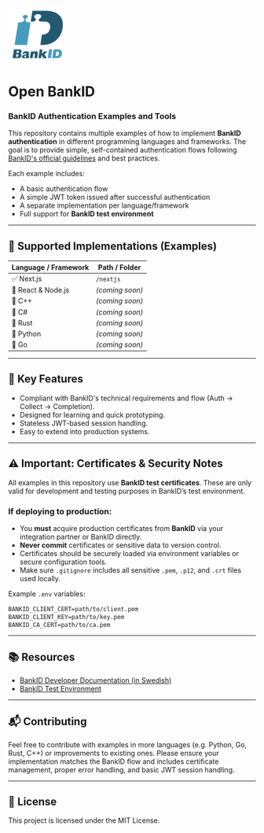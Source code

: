 <img src="./assets/images/bankid.png" alt="BankID Logo" width="120" />

# Open BankID 
### BankID Authentication Examples and Tools

This repository contains multiple examples of how to implement **BankID authentication** in different programming languages and frameworks. The goal is to provide simple, self-contained authentication flows following [BankID's official guidelines](https://www.bankid.com/rp-info) and best practices.

Each example includes:

- A basic authentication flow
- A simple JWT token issued after successful authentication
- A separate implementation per language/framework
- Full support for **BankID test environment**

---

## 🔧 Supported Implementations (Examples)

| Language / Framework | Path / Folder             |
| -------------------- | ------------------------- |
| ✅ Next.js           | `/nextjs` |
| 🚧 React & Node.js   | _(coming soon)_           |
| 🚧 C++               | _(coming soon)_           |
| 🚧 C#                | _(coming soon)_           |
| 🚧 Rust              | _(coming soon)_           |
| 🚧 Python            | _(coming soon)_           |
| 🚧 Go                | _(coming soon)_           |

---

## 📌 Key Features

- Compliant with BankID's technical requirements and flow (Auth → Collect → Completion).
- Designed for learning and quick prototyping.
- Stateless JWT-based session handling.
- Easy to extend into production systems.

---

## ⚠️ Important: Certificates & Security Notes

All examples in this repository use **BankID test certificates**. These are only valid for development and testing purposes in BankID’s test environment.

### If deploying to production:

- You **must** acquire production certificates from **BankID** via your integration partner or BankID directly.
- **Never commit** certificates or sensitive data to version control.
- Certificates should be securely loaded via environment variables or secure configuration tools.
- Make sure `.gitignore` includes all sensitive `.pem`, `.p12`, and `.crt` files used locally.

Example `.env` variables:

```env
BANKID_CLIENT_CERT=path/to/client.pem
BANKID_CLIENT_KEY=path/to/key.pem
BANKID_CA_CERT=path/to/ca.pem
```

---

## 📚 Resources

- [BankID Developer Documentation (in Swedish)](https://developers.bankid.com/)
- [BankID Test Environment](https://developers.bankid.com/test-portal/testing/identify)

---

## 📬 Contributing

Feel free to contribute with examples in more languages (e.g. Python, Go, Rust, C++) or improvements to existing ones. Please ensure your implementation matches the BankID flow and includes certificate management, proper error handling, and basic JWT session handling.

---

## 📝 License

This project is licensed under the MIT License.
